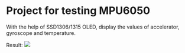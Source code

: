 # Project for testing MPU6050
With the help of SSD1306/1315 OLED, display the values of accelerator, gyroscope and temperature.

Result:
![](https://i.imgur.com/1XBfgPz.jpg)